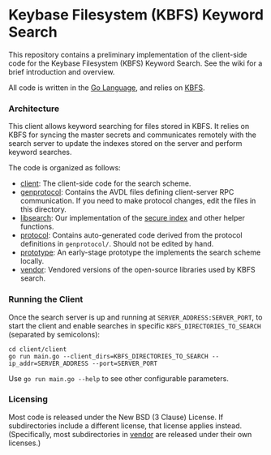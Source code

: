# Keybase Filesystem (KBFS) Keyword Search

This repository contains a preliminary implementation of the client-side code
for the Keybase Filesystem (KBFS) Keyword Search.  See the wiki for a brief
introduction and overview.

All code is written in the [Go Language](https://golang.org), and relies
on [KBFS](https://github.com/keybase/kbfs/tree/master/go).

### Architecture

This client allows keyword searching for files stored in KBFS.  It relies on
KBFS for syncing the master secrets and communicates remotely with the search
server to update the indexes stored on the server and perform keyword searches.

The code is organized as follows:

* [client](client/): The client-side code for the search scheme.
* [genprotocol](genprotocol/): Contains the AVDL files defining client-server RPC communication. If you need to make protocol changes, edit the files in this directory.
* [libsearch](libsearch/): Our implementation of the [secure index](http://eprint.iacr.org/2003/216.pdf) and other helper functions.
* [protocol](protocol/): Contains auto-generated code derived from the protocol definitions in `genprotocol/`.  Should not be edited by hand.
* [prototype](prototype/): An early-stage prototype the implements the search scheme locally.
* [vendor](vendor/): Vendored versions of the open-source libraries used by KBFS search.

### Running the Client
Once the search server is up and running at `SERVER_ADDRESS:SERVER_PORT`, to start the client and enable searches in specific `KBFS_DIRECTORIES_TO_SEARCH` (separated by semicolons):
```
cd client/client
go run main.go --client_dirs=KBFS_DIRECTORIES_TO_SEARCH --ip_addr=SERVER_ADDRESS --port=SERVER_PORT
```
Use `go run main.go --help` to see other configurable parameters.

### Licensing
Most code is released under the New BSD (3 Clause) License.  If subdirectories include a different license, that license applies instead.  (Specifically, most subdirectories in [vendor](vendor/) are released under their own licenses.)
